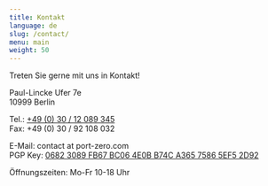 ```yaml
---
title: Kontakt
language: de
slug: /contact/
menu: main
weight: 50
---
```


<p class="lead">
  Treten Sie gerne mit uns in Kontakt!
</p>

Paul-Lincke Ufer 7e\
10999 Berlin

Tel.: [+49 (0) 30 / 12 089 345](tel:00493012089345)\
Fax: +49 (0) 30 / 92 108 032

E-Mail: contact at port-zero.com\
PGP Key: [0682 3089 FB67 BC06 4E0B B74C A365 7586 5EF5 2D92](/pubkey.asc)

Öffnungszeiten: Mo-Fr 10-18 Uhr
